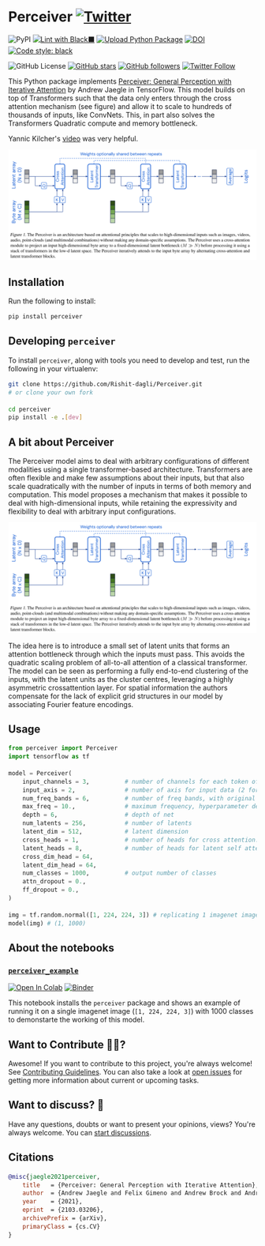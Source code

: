 # Perceiver [![Twitter](https://img.shields.io/twitter/url?style=social&url=https%3A%2F%2Fgithub.com%2FRishit-dagli%2FPerceiver)](https://twitter.com/intent/tweet?text=Wow:&url=https%3A%2F%2Fgithub.com%2FRishit-dagli%2FPerceiver)

![PyPI](https://img.shields.io/pypi/v/perceiver)
[![Lint with Black⬛](https://github.com/Rishit-dagli/Perceiver/actions/workflows/black.yml/badge.svg)](https://github.com/Rishit-dagli/Perceiver/actions/workflows/black.yml)
[![Upload Python Package](https://github.com/Rishit-dagli/Perceiver/actions/workflows/python-publish.yml/badge.svg)](https://github.com/Rishit-dagli/Perceiver/actions/workflows/python-publish.yml)
[![DOI](https://zenodo.org/badge/357042370.svg)](https://zenodo.org/badge/latestdoi/357042370)
[![Code style: black](https://img.shields.io/badge/code%20style-black-000000.svg)](https://github.com/psf/black)

![GitHub License](https://img.shields.io/github/license/Rishit-dagli/Perceiver)
[![GitHub stars](https://img.shields.io/github/stars/Rishit-dagli/Perceiver?style=social)](https://github.com/Rishit-dagli/Perceiver/stargazers)
[![GitHub followers](https://img.shields.io/github/followers/Rishit-dagli?label=Follow&style=social)](https://github.com/Rishit-dagli)
[![Twitter Follow](https://img.shields.io/twitter/follow/rishit_dagli?style=social)](https://twitter.com/intent/follow?screen_name=rishit_dagli)

This Python package implements [Perceiver: General Perception with Iterative Attention](https://arxiv.org/abs/2103.03206) by Andrew Jaegle in TensorFlow. This model builds on top 
of Transformers such that the data only enters through the cross attention mechanism (see figure) and allow it to scale to hundreds of thousands of inputs, like ConvNets. This, in 
part also solves the Transformers Quadratic compute and memory bottleneck.

Yannic Kilcher's [video](https://youtu.be/P_xeshTnPZg) was very helpful.

![](images/architecture.PNG)

## Installation

Run the following to install:

```sh
pip install perceiver
```

## Developing `perceiver`

To install `perceiver`, along with tools you need to develop and test, run the following in your virtualenv:

```sh
git clone https://github.com/Rishit-dagli/Perceiver.git
# or clone your own fork

cd perceiver
pip install -e .[dev]
```

## A bit about Perceiver

The Perceiver model aims to deal with arbitrary configurations of different modalities using a single transformer-based architecture. Transformers are often flexible and make few assumptions about their inputs, but that also scale quadratically with the number of inputs in terms of both memory and computation. This model proposes a mechanism that makes it possible to deal with high-dimensional inputs, while retaining the expressivity and flexibility to deal with arbitrary input configurations.

![](images/architecture.PNG)

The idea here is to introduce a small set of latent units that forms an attention bottleneck through which the inputs must pass. This avoids the quadratic scaling problem of all-to-all attention of a classical transformer. The model can be seen as performing a fully end-to-end clustering of the inputs, with the latent units as the cluster centres, leveraging a highly asymmetric crossattention layer. For spatial information the authors compensate for the lack of explicit grid structures in our model by associating Fourier feature encodings.

## Usage

```python
from perceiver import Perceiver
import tensorflow as tf

model = Perceiver(
    input_channels = 3,          # number of channels for each token of the input
    input_axis = 2,              # number of axis for input data (2 for images, 3 for video)
    num_freq_bands = 6,          # number of freq bands, with original value (2 * K + 1)
    max_freq = 10.,              # maximum frequency, hyperparameter depending on how fine the data is
    depth = 6,                   # depth of net
    num_latents = 256,           # number of latents
    latent_dim = 512,            # latent dimension
    cross_heads = 1,             # number of heads for cross attention. paper said 1
    latent_heads = 8,            # number of heads for latent self attention, 8
    cross_dim_head = 64,
    latent_dim_head = 64,
    num_classes = 1000,          # output number of classes
    attn_dropout = 0.,
    ff_dropout = 0.,
)

img = tf.random.normal([1, 224, 224, 3]) # replicating 1 imagenet image
model(img) # (1, 1000)
```

## About the notebooks

### [`perceiver_example`](https://github.com/Rishit-dagli/Perceiver/blob/main/examples/perceiver_example.ipynb)
[![Open In Colab](https://colab.research.google.com/assets/colab-badge.svg)](https://colab.research.google.com/github/Rishit-dagli/Perceiver/blob/main/examples/perceiver_example.ipynb)
[![Binder](https://mybinder.org/badge_logo.svg)](https://mybinder.org/v2/gh/Rishit-dagli/Perceiver/HEAD?filepath=examples%2Fperceiver_example.ipynb)

This notebook installs the `perceiver` package and shows an example of running it on a single imagenet image (`[1, 224, 224, 3]`) with 1000 classes to demonstarte the working of 
this model.

## Want to Contribute 🙋‍♂️?

Awesome! If you want to contribute to this project, you're always welcome! See [Contributing Guidelines](CONTRIBUTING.md). You can also take a look at [open issues](https://github.com/Rishit-dagli/Perceiver/issues) for getting more information about current or upcoming tasks.

## Want to discuss? 💬

Have any questions, doubts or want to present your opinions, views? You're always welcome. You can [start discussions](https://github.com/Rishit-dagli/Perceiver/discussions).

## Citations

```bibtex
@misc{jaegle2021perceiver,
    title   = {Perceiver: General Perception with Iterative Attention},
    author  = {Andrew Jaegle and Felix Gimeno and Andrew Brock and Andrew Zisserman and Oriol Vinyals and Joao Carreira},
    year    = {2021},
    eprint  = {2103.03206},
    archivePrefix = {arXiv},
    primaryClass = {cs.CV}
}
```
